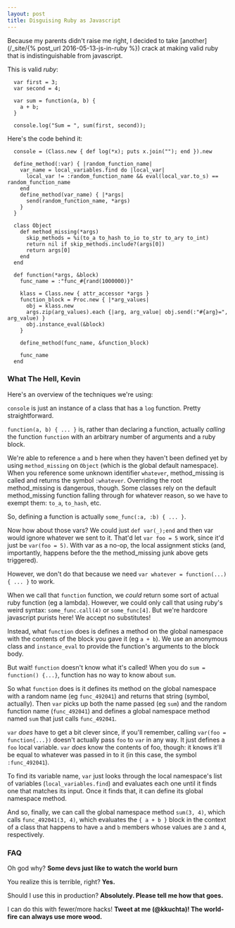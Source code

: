 ```yaml
---
layout: post
title: Disguising Ruby as Javascript
---
```


Because my parents didn't raise me right, I decided to take [another](/_site/{% post_url 2016-05-13-js-in-ruby %}) crack at making valid ruby that is indistinguishable from javascript.

<!--break-->

This is valid *ruby*:

```
  var first = 3;
  var second = 4;

  var sum = function(a, b) {
    a + b;
  }

  console.log("Sum = ", sum(first, second));
```

Here's the code behind it:

```
  console = (Class.new { def log(*x); puts x.join(""); end }).new

  define_method(:var) { |random_function_name|
    var_name = local_variables.find do |local_var|
      local_var != :random_function_name && eval(local_var.to_s) == random_function_name
    end
    define_method(var_name) { |*args|
      send(random_function_name, *args)
    }
  }

  class Object
    def method_missing(*args)
      skip_methods = %i(to_a to_hash to_io to_str to_ary to_int)
      return nil if skip_methods.include?(args[0])
      return args[0]
    end
  end

  def function(*args, &block)
    func_name = :"func_#{rand(1000000)}"

    klass = Class.new { attr_accessor *args }
    function_block = Proc.new { |*arg_values|
      obj = klass.new
      args.zip(arg_values).each {|arg, arg_value| obj.send(:"#{arg}=", arg_value) }
      obj.instance_eval(&block)
    }

    define_method(func_name, &function_block)

    func_name
  end
```

### What The Hell, Kevin

Here's an overview of the techniques we're using:

`console` is just an instance of a class that has a `log` function.  Pretty straightforward.

`function(a, b) { ... }` is, rather than declaring a function, actually *calling* the function `function` with an arbitrary number of arguments and a ruby block.

We're able to reference `a` and `b` here when they haven't been defined yet by using `method_missing` on `Object` (which is the global default namespace).  When you reference some unknown identifier `whatever`, method_missing is called and returns the symbol `:whatever`.  Overriding the root method_missing is dangerous, though.  Some classes rely on the default method_missing function falling through for whatever reason, so we have to exempt them: `to_a`, `to_hash`, etc.

So, defining a function is actually `some_func(:a, :b) { ... }`.

Now how about those vars?  We could just `def var(_);end` and then var would ignore whatever we sent to it.  That'd let `var foo = 5` work, since it'd just be `var(foo = 5)`.  With var as a no-op, the local assignment sticks (and, importantly, happens before the the method_missing junk above gets triggered).

However, we don't do that because we need `var whatever = function(...) { ... }` to work.

When we call that `function` function, we _could_ return some sort of actual ruby function (eg a lambda).  However, we could only call that using ruby's weird syntax: `some_func.call(4)` or `some_func[4]`.  But we're hardcore javascript purists here!  We accept no substitutes!

Instead, what `function` does is defines a method on the global namespace with the contents of the block you gave it (eg `a + b`).  We use an anonymous class and `instance_eval` to provide the function's arguments to the block body.

But wait!  `function` doesn't know what it's called!  When you do `sum = function() {...}`, function has no way to know about `sum`.

So what `function` does is it defines its method on the global namespace with a random name (eg `func_492041`) and returns that string (symbol, actually).  Then `var` picks up both the name passed (eg `sum`) and the random function name (`func_492041`) and defines a global namespace method named `sum` that just calls `func_492041`.

`var` *does* have to get a bit clever since, if you'll remember, calling `var(foo = function{...})` doesn't actually pass `foo` to `var` in any way.  It just defines a `foo` local variable.  `var` *does* know the contents of foo, though: it knows it'll be equal to whatever was passed in to it (in this case, the symbol `:func_492041`).

To find its variable name, `var` just looks through the local namespace's list of variables (`local_variables.find`) and evaluates each one until it finds one that matches its input.  Once it finds that, it can define its global namespace method.

And so, finally, we can call the global namespace method `sum(3, 4)`, which calls `func_492041(3, 4)`, which evaluates the `{ a + b }` block in the context of a class that happens to have `a` and `b` members whose values are `3` and `4`, respectively.

### FAQ

Oh god why?  **Some devs just like to watch the world burn**

You realize this is terrible, right?  **Yes.**

Should I use this in production?  **Absolutely.  Please tell me how that goes.**

I can do this with fewer/more hacks! **Tweet at me (@kkuchta)!  The world-fire can always use more wood.**
